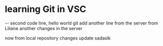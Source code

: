 # learning Git in VSC

-- second code line, hello world
git
add another line from the server from Liliane
another changes in the server

now from local repository changes update
sadaslk
